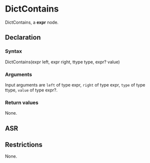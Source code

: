 <!-- This is an automatically generated file. Do not edit it manually. -->

# DictContains

DictContains, a **expr** node.

## Declaration

### Syntax

DictContains(expr left, expr right, ttype type, expr? value)

### Arguments
Input arguments are `left` of type expr, `right` of type expr, `type` of type ttype, `value` of type expr?.

### Return values

None.

## ASR

<!-- Generate ASR using pickle. -->

## Restrictions

<!-- Generated from asr_verify.cpp. -->
None.